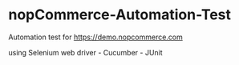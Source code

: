 # nopCommerce-Automation-Test

Automation test for https://demo.nopcommerce.com

using Selenium web driver - Cucumber - JUnit

